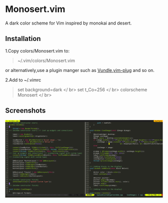 # Monosert.vim
A dark color scheme for Vim inspired by monokai and desert.
## Installation
1.Copy colors/Monosert.vim to:
> ~/.vim/colors/Monosert.vim

or alternatively,use a plugin manger such as [Vundle](https://github.com/VundleVim/Vundle.vim),[vim-plug](https://github.com/junegunn/vim-plug) and so on.

2.Add to ~/.vimrc
> set background=dark </ br>
> set t_Co=256 </ br>
> colorscheme Monosert </ br>

## Screenshots
![](https://github.com/SorelCheung/Monosert.vim/blob/master/screenshot/screenshot.png)


